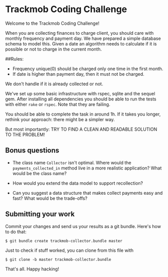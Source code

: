 # Trackmob Coding Challenge

Welcome to the Trackmob Coding Challenge!

When you are collecting finances to charge client, you should care
with monthly frequency and payment day. We have prepared a simple 
database schema to model this. Given a date an algorithm needs to
calculate if it is possible or not to charge in the current month.

##Rules:
- Frequency unique(0) should be charged only one time in the first month.
- If date is higher than payment day, then it must not be charged.

We don't handle if it is already collected or not.

We've set up some basic infrastructure with rspec, sqlite and the
sequel gem. After installing all dependencies you should be able to
run the tests with either `rake` or `rspec`. Note that they are
failing.

You should be able to complete the task in around 1h. If it takes you
longer, rethink your approach: there might be a simpler way.

But most importantly: TRY TO FIND A CLEAN AND READABLE SOLUTION TO THE
PROBLEM!

## Bonus questions

- The class name `Collector` isn't optimal. Where would the
  `payments_collected_in` method live in a more realistic application?
  What would be the class name?

- How would you extend the data model to support recollection?

- Can you suggest a data structure that makes collect payments easy
  and fast? What would be the trade-offs?

## Submitting your work

Commit your changes and send us your results as a git bundle. Here's
how to do that:

    $ git bundle create trackmob-collector.bundle master

Just to check if stuff worked, you can clone from this file with

    $ git clone -b master trackmob-collector.bundle

That's all. Happy hacking!
